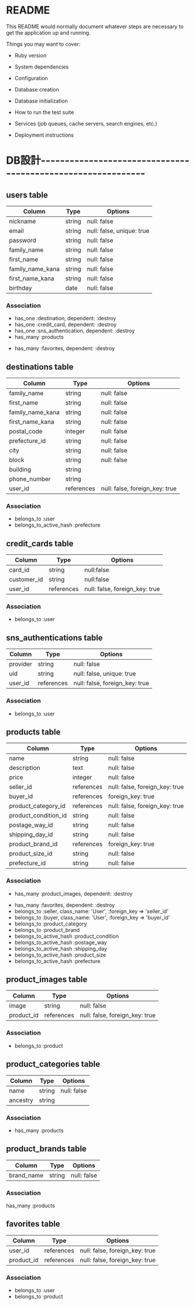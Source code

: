 # README

This README would normally document whatever steps are necessary to get the
application up and running.

Things you may want to cover:

* Ruby version

* System dependencies

* Configuration

* Database creation

* Database initialization

* How to run the test suite

* Services (job queues, cache servers, search engines, etc.)

* Deployment instructions

# DB設計------------------------------------------------------------

## users table
|Column          |Type      |Options    |
|----------------|----------|-----------|
|nickname        |string    |null: false|
|email           |string    |null: false, unique: true|
|password        |string    |null: false|
|family_name     |string    |null: false|
|first_name      |string    |null: false|
|family_name_kana|string    |null: false|
|first_name_kana |string    |null: false|
|birthday        |date      |null: false|

### Association
- has_one  :destination, dependent: :destroy
- has_one  :credit_card, dependent: :destroy
- has_one  :sns_authentication, dependent: :destroy
- has_many :products
<!-- - has_many :comments, dependent: :destroy -->
- has_many :favorites, dependent: :destroy


## destinations table
|Column          |Type      |Options    |
|----------------|----------|-----------|
|family_name     |string    |null: false|
|first_name      |string    |null: false|
|family_name_kana|string    |null: false|
|first_name_kana |string    |null: false|
|postal_code     |integer   |null: false|
|prefecture_id   |string    |null: false|
|city            |string    |null: false|
|block           |string    |null: false|
|building        |string    |           |
|phone_number    |string    |           |
|user_id         |references|null: false, foreign_key: true|

### Association
- belongs_to  :user
- belongs_to_active_hash :prefecture


## credit_cards table
|Column      |Type      |Options    |
|------------|----------|-----------|
|card_id     |string    |null:false |
|customer_id |string    |null:false |
|user_id     |references|null: false, foreign_key: true|

### Association
- belongs_to  :user


## sns_authentications table
|Column   |Type       |Options    |
|---------|-----------|-----------|
|provider |string     |null: false|
|uid      |string     |null: false, unique: true|
|user_id  |references |null: false, foreign_key: true|

### Association
- belongs_to  :user


## products table
|Column              |Type       |Options    |
|--------------------|-----------|-----------|
|name                |string     |null: false|
|description         |text       |null: false|
|price               |integer    |null: false|
|seller_id           |references |null: false, foreign_key: true|
|buyer_id            |references |             foreign_key: true|
|product_category_id |references |null: false, foreign_key: true|
|product_condition_id|string     |null: false|
|postage_way_id      |string     |null: false|
|shipping_day_id     |string     |null: false|
|product_brand_id    |references |             foreign_key: true|
|product_size_id     |string     |null: false|
|prefecture_id       |string     |null: false|

### Association
- has_many :product_images, dependent: :destroy
<!-- - has_many :comments, dependent: :destroy -->
- has_many :favorites, dependent: :destroy
- belongs_to :seller, class_name: 'User', :foreign_key => 'seller_id'
- belongs_to :buyer,  class_name: 'User', :foreign_key => 'buyer_id'
- belongs_to :product_category
- belongs_to :product_brand
- belongs_to_active_hash :product_condition
- belongs_to_active_hash :postage_way
- belongs_to_active_hash :shipping_day
- belongs_to_active_hash :product_size
- belongs_to_active_hash :prefecture


## product_images table
|Column     |Type       |Options    |
|-----------|-----------|-----------|
|image      |string     |null: false|
|product_id |references |null: false, foreign_key: true|

### Association
- belongs_to :product


## product_categories table
|Column   |Type   |Options     |
|---------|-------|------------|
|name     |string |null: false |
|ancestry |string |            |

### Association
- has_many :products


## product_brands table
|Column     |Type   |Options     |
|-----------|-------|------------|
|brand_name |string |null: false |

### Association
has_many :products


<!-- ## comments table
|Column     |Type       |Options    |
|-----------|-----------|-----------|
|comment    |text       |null: false|
|user_id    |references |null: false, foreign_key: true|
|product_id |references |null: false, foreign_key: true|

### Association
- belongs_to :user
- belongs_to :product -->


## favorites table
|Column     |Type       |Options    |
|-----------|-----------|-----------|
|user_id    |references |null: false, foreign_key: true|
|product_id |references |null: false, foreign_key: true|

### Association
- belongs_to :user
- belongs_to :product
